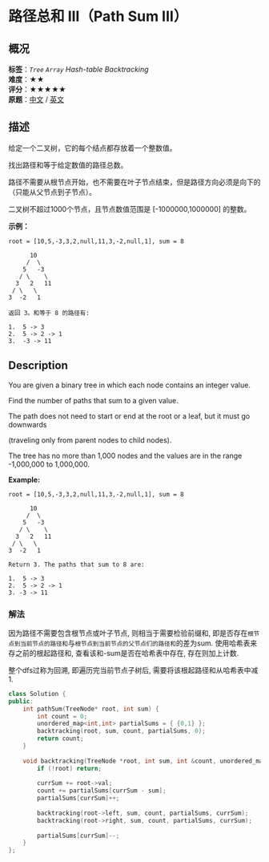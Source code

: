 # 路径总和 III（Path Sum III）
## 概况
**标签**：*`Tree`*  *`Array`*  *Hash-table*  *Backtracking* <br>
**难度**：★★<br>
**评分**：★★★★★<br>
**原题**：[中文](https://leetcode-cn.com/problems/path-sum-iii) / [英文](https://leetcode.com/problems/path-sum-iii)
## 描述

给定一个二叉树，它的每个结点都存放着一个整数值。



找出路径和等于给定数值的路径总数。



路径不需要从根节点开始，也不需要在叶子节点结束，但是路径方向必须是向下的（只能从父节点到子节点）。



二叉树不超过1000个节点，且节点数值范围是 [-1000000,1000000] 的整数。



**示例：**

```
root = [10,5,-3,3,2,null,11,3,-2,null,1], sum = 8

      10
     /  \
    5   -3
   / \    \
  3   2   11
 / \   \
3  -2   1

返回 3。和等于 8 的路径有:

1.  5 -> 3
2.  5 -> 2 -> 1
3.  -3 -> 11

```



## Description

You are given a binary tree in which each node contains an integer value.



Find the number of paths that sum to a given value.



The path does not need to start or end at the root or a leaf, but it must go downwards

(traveling only from parent nodes to child nodes).



The tree has no more than 1,000 nodes and the values are in the range -1,000,000 to 1,000,000.



**Example:**

```
root = [10,5,-3,3,2,null,11,3,-2,null,1], sum = 8

      10
     /  \
    5   -3
   / \    \
  3   2   11
 / \   \
3  -2   1

Return 3. The paths that sum to 8 are:

1.  5 -> 3
2.  5 -> 2 -> 1
3. -3 -> 11

```

### 解法
因为路径不需要包含根节点或叶子节点, 则相当于需要检验前缀和, 即是否存在`根节点到当前节点的路径和`与`根节点到当前节点的父节点们的路径和`的差为sum. 使用哈希表来存之前的根起路径和, 查看该和-sum是否在哈希表中存在, 存在则加上计数. 

整个dfs过称为回溯, 即遍历完当前节点子树后, 需要将该根起路径和从哈希表中减1. 

```c++
class Solution {
public:
    int pathSum(TreeNode* root, int sum) {
        int count = 0;
        unordered_map<int,int> partialSums = { {0,1} };
        backtracking(root, sum, count, partialSums, 0);
        return count;
    }
    
    void backtracking(TreeNode *root, int sum, int &count, unordered_map<int,int> &partialSums, int currSum) {
        if (!root) return;
        
        currSum += root->val;
        count += partialSums[currSum - sum];
        partialSums[currSum]++;
        
        backtracking(root->left, sum, count, partialSums, currSum);
        backtracking(root->right, sum, count, partialSums, currSum);
        
        partialSums[currSum]--;
    }
};
```